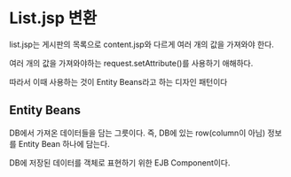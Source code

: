 # List.jsp 변환

list.jsp는 게시판의 목록으로 content.jsp와 다르게 여러 개의 값을 가져와야 한다.

여러 개의 값을 가져와야하는 request.setAttribute()를 사용하기 애해하다.

따라서 이때 사용하는 것이 Entity Beans라고 하는 디자인 패턴이다

## Entity Beans

DB에서 가져온 데이터들을 담는 그릇이다. 즉, DB에 있는 row(column이 아님) 정보를 Entity Bean 하나에 담는다.

DB에 저장된 데이터를 객체로 표현하기 위한 EJB Component이다.